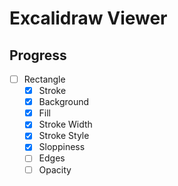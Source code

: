 # Excalidraw Viewer

## Progress
* [ ] Rectangle
  * [x] Stroke
  * [x] Background
  * [x] Fill
  * [x] Stroke Width
  * [x] Stroke Style
  * [x] Sloppiness
  * [ ] Edges
  * [ ] Opacity
